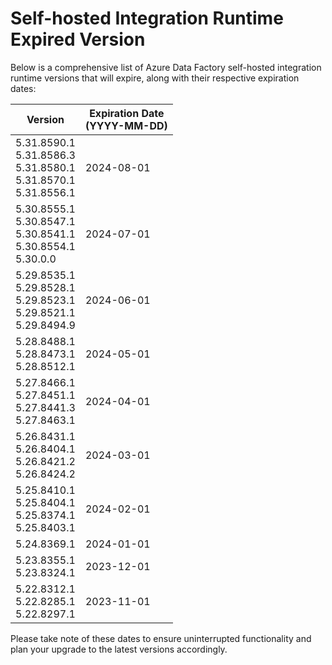 # Self-hosted Integration Runtime Expired Version
Below is a comprehensive list of Azure Data Factory self-hosted integration runtime versions that will expire, along with their respective expiration dates:

|Version|Expiration Date<br/>(YYYY-MM-DD)|
| ---------- | -------- |
|5.31.8590.1<br/> 5.31.8586.3<br/> 5.31.8580.1<br/> 5.31.8570.1<br/> 5.31.8556.1<br/>|2024-08-01|
|5.30.8555.1<br/> 5.30.8547.1<br/> 5.30.8541.1<br/> 5.30.8554.1<br/> 5.30.0.0<br/>|2024-07-01|
|5.29.8535.1<br/> 5.29.8528.1<br/> 5.29.8523.1<br/> 5.29.8521.1<br/> 5.29.8494.9<br/>|2024-06-01|
|5.28.8488.1<br/> 5.28.8473.1<br/> 5.28.8512.1<br/>|2024-05-01|
|5.27.8466.1<br/> 5.27.8451.1<br/> 5.27.8441.3<br/> 5.27.8463.1<br/>|2024-04-01|
|5.26.8431.1<br/> 5.26.8404.1<br/> 5.26.8421.2<br/> 5.26.8424.2<br/>|2024-03-01|
|5.25.8410.1<br/> 5.25.8404.1<br/> 5.25.8374.1<br/> 5.25.8403.1<br/>|2024-02-01|
|5.24.8369.1|2024-01-01|
|5.23.8355.1<br/> 5.23.8324.1<br/>|2023-12-01|
|5.22.8312.1<br/> 5.22.8285.1<br/> 5.22.8297.1|2023-11-01|

Please take note of these dates to ensure uninterrupted functionality and plan your upgrade to the latest versions accordingly.
